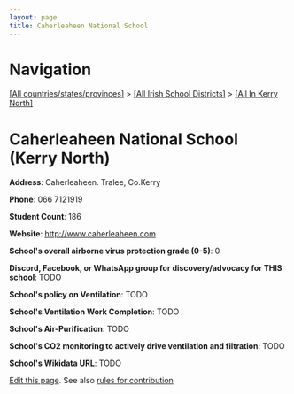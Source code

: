 ```yaml
---
layout: page
title: Caherleaheen National School
---
```

# Navigation

[[All countries/states/provinces]](../../..) > [[All Irish School Districts]](../..) > [[All In Kerry North]](..)

# Caherleaheen National School (Kerry North)

**Address**: Caherleaheen. Tralee, Co.Kerry

**Phone**: 066 7121919

**Student Count**: 186

**Website**: <http://www.caherleaheen.com>

**School's overall airborne virus protection grade (0-5)**: 0

**Discord, Facebook, or WhatsApp group for discovery/advocacy for THIS school**: TODO

**School's policy on Ventilation**: TODO

**School's Ventilation Work Completion**: TODO

**School's Air-Purification**: TODO

**School's CO2 monitoring to actively drive ventilation and filtration**: TODO

**School's Wikidata URL**: TODO


[Edit this page](https://github.com/ventilate-schools/Ireland/edit/main/./Kerry_North/Caherleaheen_National_School.md). See also [rules for contribution](../../../contribution-rules/)